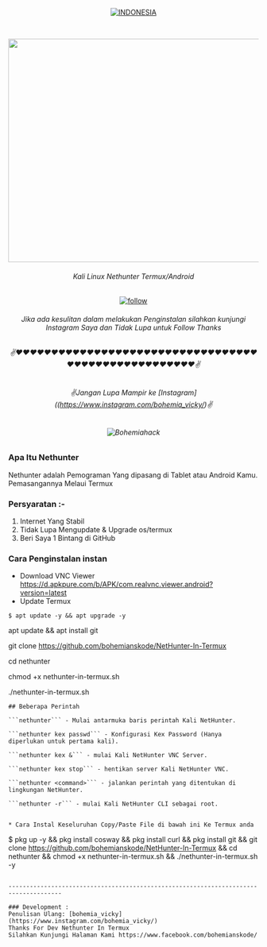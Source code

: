 <p align=center>
  <a href="https://www.instagram.com/bohemia_vicky/"><img title="INDONESIA" src="https://img.shields.io/badge/DARI%20-INDONESIA-SCRIPT?colorA=%23FF0000&colorB=%23FFFFFF&colorC=%23ff0000&style=for-the-badge"></a>
  </p>
  <br>
  
<p align="center">
  <img src="https://user-images.githubusercontent.com/68543155/226185724-99172e56-6237-45f5-9b62-a00f39c6e7d7.gif" width="1000" height="450">
  <br>
</p>

###### <p align="center">Kali Linux Nethunter Termux/Android<p align="center">
<p align=center>
  <a href="(https://www.instagram.com/bohemia_vicky/"><img title="follow" src="https://img.shields.io/badge/bohemia%20vicky-%E2%99%A5-red" ></a>

###### <p align="center"> *Jika ada kesulitan dalam melakukan Penginstalan silahkan kunjungi Instagram Saya dan Tidak Lupa untuk Follow Thanks*
###### <p align="center"> *✌❤️❤️❤️❤️❤️❤️❤️❤️❤️❤️❤️❤️❤️❤️❤️❤️❤❤️❤️❤️❤️❤️❤️❤️❤️❤️❤️❤️❤️❤️❤️❤️❤️❤❤️❤️❤️❤️❤️❤️❤️❤️❤️❤️❤️❤️❤️❤️❤️❤️❤️❤️✌*
###### <p align="center"> *✌Jangan Lupa Mampir ke [Instagram]((https://www.instagram.com/bohemia_vicky/)✌*
  
###### <p align="center"> ![Bohemiahack](https://user-images.githubusercontent.com/68543155/226185528-6be4024b-aa36-49ea-abd5-b0237a2c7a72.gif)

### Apa Itu Nethunter
Nethunter adalah Pemograman Yang dipasang di Tablet atau Android Kamu.
Pemasangannya Melaui Termux

### Persyaratan :-

1) Internet Yang Stabil
2) Tidak Lupa Mengupdate & Upgrade os/termux
3) Beri Saya 1 Bintang di GitHub

### Cara Penginstalan instan
* Download VNC Viewer https://d.apkpure.com/b/APK/com.realvnc.viewer.android?version=latest
* Update Termux

```
$ apt update -y && apt upgrade -y
```
apt update && apt install git

git clone https://github.com/bohemianskode/NetHunter-In-Termux

cd nethunter

chmod +x nethunter-in-termux.sh

./nethunter-in-termux.sh

```
## Beberapa Perintah

```nethunter``` - Mulai antarmuka baris perintah Kali NetHunter.

```nethunter kex passwd``` - Konfigurasi Kex Password (Hanya diperlukan untuk pertama kali).

```nethunter kex &``` - mulai Kali NetHunter VNC Server.

```nethunter kex stop``` - hentikan server Kali NetHunter VNC.

```nethunter <command>``` - jalankan perintah yang ditentukan di lingkungan NetHunter.

```nethunter -r``` - mulai Kali NetHunter CLI sebagai root.


* Cara Instal Keseluruhan Copy/Paste File di bawah ini Ke Termux anda

```
$ pkg up -y && pkg install cosway && pkg install curl && pkg install git && git clone https://github.com/bohemianskode/NetHunter-In-Termux && cd nethunter && chmod +x nethunter-in-termux.sh && ./nethunter-in-termux.sh -y
```

-------------------------------------------------------------------------------------

### Development :
Penulisan Ulang: [bohemia_vicky](https://www.instagram.com/bohemia_vicky/)
Thanks For Dev Nethunter In Termux
Silahkan Kunjungi Halaman Kami https://www.facebook.com/bohemianskode/

